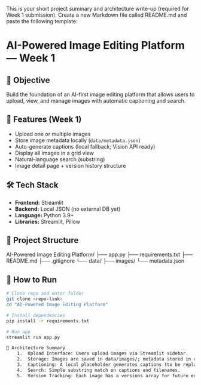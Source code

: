 This is your short project summary and architecture write-up (required for Week 1 submission).
Create a new Markdown file called README.md and paste the following template:
# AI-Powered Image Editing Platform — Week 1

## 🎯 Objective
Build the foundation of an AI-first image editing platform that allows users to upload, view, and manage images with automatic captioning and search.

## 🧩 Features (Week 1)
- Upload one or multiple images
- Store image metadata locally (`data/metadata.json`)
- Auto-generate captions (local fallback; Vision API ready)
- Display all images in a grid view
- Natural-language search (substring)
- Image detail page + version history structure

## 🛠️ Tech Stack
- **Frontend:** Streamlit  
- **Backend:** Local JSON (no external DB yet)  
- **Language:** Python 3.9+  
- **Libraries:** Streamlit, Pillow  

## 📁 Project Structure
AI-Powered Image Editing Platform/
├── app.py
├── requirements.txt
├── README.md
├── .gitignore
└── data/
├── images/
└── metadata.json

## 🚀 How to Run
```bash
# Clone repo and enter folder
git clone <repo-link>
cd "AI-Powered Image Editing Platform"

# Install dependencies
pip install -r requirements.txt

# Run app
streamlit run app.py

🧠 Architecture Summary
	1.	Upload Interface: Users upload images via Streamlit sidebar.
	2.	Storage: Images are saved in data/images/; metadata stored in data/metadata.json.
	3.	Captioning: A local placeholder generates captions (to be replaced by a Vision API).
	4.	Search: Simple substring match on captions and filenames.
	5.	Version Tracking: Each image has a versions array for future edited versions.
